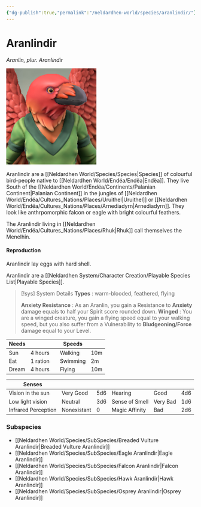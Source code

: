 ```yaml
---
{"dg-publish":true,"permalink":"/neldardhen-world/species/aranlindir/"}
---
```


# Aranlindir
*Aranlin, plur. Aranlindir*

![Aranlin.png|100](/img/user/Images/Species/Aranlin.png)

Aranlindir are a [[Neldardhen World/Species/Species\|Species]] of colourful bird-people native to [[Neldardhen World/Endëa/Endëa\|Endëa]]. They live South of the [[Neldardhen World/Endëa/Continents/Palanian Continent\|Palanian Continent]] in the jungles of [[Neldardhen World/Endëa/Cultures_Nations/Places/Uruithel\|Uruithel]] or [[Neldardhen World/Endëa/Cultures_Nations/Places/Arnediadyrn\|Arnediadyrn]]. They look like anthrpomorphic falcon or eagle with bright colourful feathers.

The Aranlindir living in [[Neldardhen World/Endëa/Cultures_Nations/Places/Rhuk\|Rhuk]] call themselves the Menelhîn.
#### Reproduction
Aranlindir lay eggs with hard shell.

Aranlindir are a [[Neldardhen System/Character Creation/Playable Species List\|Playable Species]].

> [!sys] System Details
**Types** : warm-blooded, feathered, flying
>
> **Anxiety Resistance** : As an Aranlin, you gain a Resistance to **Anxiety** damage equals to half your Spirit score rounded down.
> **Winged** : You are a winged creature, you gain a flying speed equal to your walking speed, but you also suffer from a Vulnerability to **Bludgeoning/Force** damage equal to your Level.
> 
| **Needs** |          |     | **Speeds** |     |
| --------- | -------- | --- | ---------- | --- |
| Sun       | 4 hours  |     | Walking    | 10m |
| Eat       | 1 ration |     | Swimming   | 2m  |
| Dream     | 4 hours  |     | Flying     | 10m |
> 
| **Senses**          |             |     |                |          |     |
| ------------------- | ----------- | --- | -------------- | -------- | --- |
| Vision in the sun   | Very Good   | 5d6 | Hearing        | Good     | 4d6 |
| Low light vision    | Neutral     | 3d6 | Sense of Smell | Very Bad | 1d6 |
| Infrared Perception | Nonexistant | 0   | Magic Affinity | Bad      | 2d6 |
### Subspecies
- [[Neldardhen World/Species/SubSpecies/Breaded Vulture Aranlindir\|Breaded Vulture Aranlindir]]
- [[Neldardhen World/Species/SubSpecies/Eagle Aranlindir\|Eagle Aranlindir]]
- [[Neldardhen World/Species/SubSpecies/Falcon Aranlindir\|Falcon Aranlindir]]
- [[Neldardhen World/Species/SubSpecies/Hawk Aranlindir\|Hawk Aranlindir]]
- [[Neldardhen World/Species/SubSpecies/Osprey Aranlindir\|Osprey Aranlindir]]